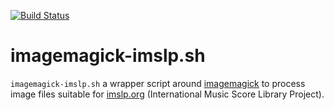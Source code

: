 [![Build Status](https://travis-ci.org/JosefFriedrich-shell/imagemagick-imslp.sh.svg?branch=master)](https://travis-ci.org/JosefFriedrich-shell/imagemagick-imslp.sh)

# imagemagick-imslp.sh

`imagemagick-imslp.sh` a wrapper script around [imagemagick](http://www.imagemagick.org) to 
process image files suitable for [imslp.org](http://imslp.org) 
(International Music Score Library Project).
